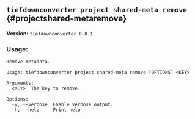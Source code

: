 ## `tiefdownconverter project shared-meta remove` {#projectshared-metaremove}

**Version:** `tiefdownconverter 0.8.1`

### Usage:
```
Remove metadata.

Usage: tiefdownconverter project shared-meta remove [OPTIONS] <KEY>

Arguments:
  <KEY>  The key to remove.

Options:
  -v, --verbose  Enable verbose output.
  -h, --help     Print help
```

